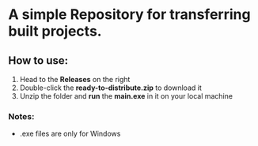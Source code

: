# A simple Repository for transferring built projects.

## How to use:
1. Head to the **Releases** on the right
2. Double-click the **ready-to-distribute.zip** to download it
3. Unzip the folder and **run** the **main.exe** in it on your local machine


### Notes:
- .exe files are only for Windows
